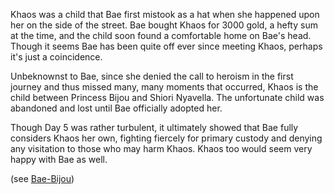 <!-- title: CHAOS'S KHAOS -->

Khaos was a child that Bae first mistook as a hat when she happened upon her on the side of the street. Bae bought Khaos for 3000 gold, a hefty sum at the time, and the child soon found a comfortable home on Bae's head. Though it seems Bae has been quite off ever since meeting Khaos, perhaps it's just a coincidence.

Unbeknownst to Bae, since she denied the call to heroism in the first journey and thus missed many, many moments that occurred, Khaos is the child between Princess Bijou and Shiori Nyavella. The unfortunate child was abandoned and lost until Bae officially adopted her.

Though Day 5 was rather turbulent, it ultimately showed that Bae fully considers Khaos her own, fighting fiercely for primary custody and denying any visitation to those who may harm Khaos. Khaos too would seem very happy with Bae as well.

(see [Bae-Bijou](#edge:bae-bijou))